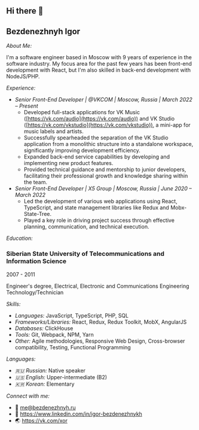## Hi there 👋


## Bezdenezhnyh Igor

*About Me:*

I'm a software engineer based in Moscow with 9 years of experience in the software industry. My focus area for the past few years has been front-end development with React, but I'm also skilled in back-end development with NodeJS/PHP.

*Experience:*

* *Senior Front-End Developer | @VKCOM | Moscow, Russia | March 2022 – Present*
    * Developed full-stack applications for VK Music ([https://vk.com/audio](https://vk.com/audio)) and VK Studio ([https://vk.com/vkstudio](https://vk.com/vkstudio)), a mini-app for music labels and artists.
    * Successfully spearheaded the separation of the VK Studio application from a monolithic structure into a standalone workspace, significantly improving development efficiency.
    * Expanded back-end service capabilities by developing and implementing new product features.
    * Provided technical guidance and mentorship to junior developers, facilitating their professional growth and knowledge sharing within the team.
* *Senior Front-End Developer | X5 Group | Moscow, Russia | June 2020 – March 2022*
    * Led the development of various web applications using React, TypeScript, and state management libraries like Redux and Mobx-State-Tree.
    * Played a key role in driving project success through effective planning, communication, and technical execution.

*Education:*

### **Siberian State University of Telecommunications and Information Science**

2007 - 2011

Engineer's degree, Electrical, Electronic and Communications Engineering
Technology/Technician

*Skills:*

* *Languages:* JavaScript, TypeScript, PHP, SQL
* *Frameworks/Libraries:* React, Redux, Redux Toolkit, MobX, AngularJS
* *Databases:* ClickHouse
* *Tools:* Git, Webpack, NPM, Yarn
* *Other:* Agile methodologies, Responsive Web Design, Cross-browser compatibility, Testing, Functional Programming

*Languages:*
* *🇷🇺 Russian:* Native speaker
* *🇺🇸 English:* Upper-intermediate (B2)
* *🇰🇷 Korean:* Elementary

*Connect with me:*

* 📧 me@bezdenezhnyh.ru
* 🔗 https://www.linkedin.com/in/igor-bezdenezhnykh
* 🌏 https://vk.com/xor
